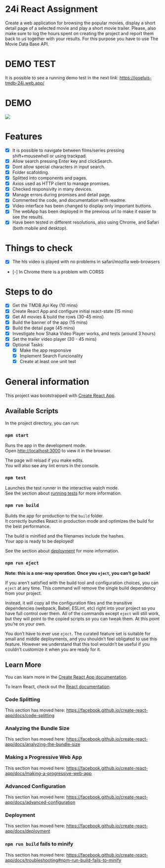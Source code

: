 # 24i React Assignment

Create a web application for browsing the popular movies, display a short detail page of a selected movie and play a short movie trailer.
Please, also make sure to log the hours spent on creating the project and report them back to us together with your results.
For this purpose you have to use The Movie Data Base API.

# DEMO TEST

It is possible to see a running demo test in the next link:
https://joseluis-tmdb-24i.web.app/

# DEMO

![](demo.gif)

# Features

- [x] It is possible to navigate between films/series pressing shift+mousewhell or using trackpad.
- [x] Allow search pressing Enter key and clickSearch.
- [x] Dont allow special characters in input search.
- [x] Folder scafolding.
- [x] Splitted into components and pages.
- [x] Axios used as HTTP client to manage promises.
- [x] Checked responsivity in many devices.
- [x] Manage errors during promises and detail page.
- [x] Commented the code, and documentation with readme.
- [x] Video interface has been changed to display only important buttons.
- [x] The webApp has been deployed in the previous url to make it easier to see the results.
- [x] Have been tested in different resolutions, also using Chrome, and Safari (both mobile and desktop).

# Things to check

- [x] The hls video is played with no problems in safari/mozilla web-browsers
- [-] In Chrome there is a problem with CORSS

# Steps to do

- [x] Get the TMDB Api Key (10 mins)
- [x] Create React App and configure initial react-state (15 mins)
- [x] Get All movies & build the rows (30-45 mins)
- [x] Build the banner of the app (15 mins)
- [x] Build the detail page (45 mins)
- [x] Investigate how Shaka Video Player works, and tests (around 3 hours)
- [x] Set the trailer video player (30 - 45 mins)
- [x] Optional Tasks:
  - [x] Make the app responsive
  - [x] Implement Search Funcionality
  - [x] Create at least one unit test

# General information

This project was bootstrapped with [Create React App](https://github.com/facebook/create-react-app).

## Available Scripts

In the project directory, you can run:

### `npm start`

Runs the app in the development mode.<br />
Open [http://localhost:3000](http://localhost:3000) to view it in the browser.

The page will reload if you make edits.<br />
You will also see any lint errors in the console.

### `npm test`

Launches the test runner in the interactive watch mode.<br />
See the section about [running tests](https://facebook.github.io/create-react-app/docs/running-tests) for more information.

### `npm run build`

Builds the app for production to the `build` folder.<br />
It correctly bundles React in production mode and optimizes the build for the best performance.

The build is minified and the filenames include the hashes.<br />
Your app is ready to be deployed!

See the section about [deployment](https://facebook.github.io/create-react-app/docs/deployment) for more information.

### `npm run eject`

**Note: this is a one-way operation. Once you `eject`, you can’t go back!**

If you aren’t satisfied with the build tool and configuration choices, you can `eject` at any time. This command will remove the single build dependency from your project.

Instead, it will copy all the configuration files and the transitive dependencies (webpack, Babel, ESLint, etc) right into your project so you have full control over them. All of the commands except `eject` will still work, but they will point to the copied scripts so you can tweak them. At this point you’re on your own.

You don’t have to ever use `eject`. The curated feature set is suitable for small and middle deployments, and you shouldn’t feel obligated to use this feature. However we understand that this tool wouldn’t be useful if you couldn’t customize it when you are ready for it.

## Learn More

You can learn more in the [Create React App documentation](https://facebook.github.io/create-react-app/docs/getting-started).

To learn React, check out the [React documentation](https://reactjs.org/).

### Code Splitting

This section has moved here: https://facebook.github.io/create-react-app/docs/code-splitting

### Analyzing the Bundle Size

This section has moved here: https://facebook.github.io/create-react-app/docs/analyzing-the-bundle-size

### Making a Progressive Web App

This section has moved here: https://facebook.github.io/create-react-app/docs/making-a-progressive-web-app

### Advanced Configuration

This section has moved here: https://facebook.github.io/create-react-app/docs/advanced-configuration

### Deployment

This section has moved here: https://facebook.github.io/create-react-app/docs/deployment

### `npm run build` fails to minify

This section has moved here: https://facebook.github.io/create-react-app/docs/troubleshooting#npm-run-build-fails-to-minify
